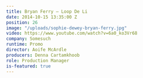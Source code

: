 ```yaml
---
title: Bryan Ferry — Loop De Li
date: 2014-10-15 13:35:00 Z
position: 26
image: "/uploads/sophie-dewey-bryan-ferry.jpg"
video: https://www.youtube.com/watch?v=6a0_ko3Vr68
company: Somesuch
runtime: Promo
director: Aoife McArdle
producers: Denna Cartamkhoob
role: Production Manager
is-featured: true
---
```


